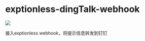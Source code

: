 # exptionless-dingTalk-webhook
![](https://img.shields.io/static/v1?label=GO&message=1.16.2&color=green)

接入exptionless webhook，将提示信息转发到钉钉

